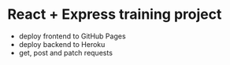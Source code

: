 # React + Express training project
- deploy frontend to GitHub Pages
- deploy backend to Heroku
- get, post and patch requests